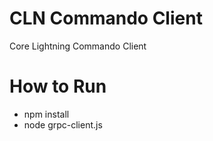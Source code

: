 # CLN Commando Client
Core Lightning Commando Client

# How to Run
- npm install
- node grpc-client.js
